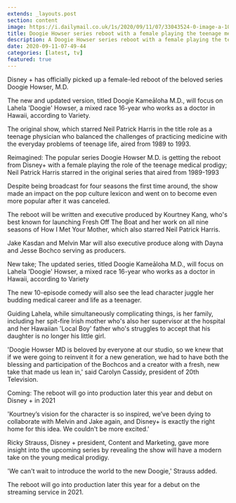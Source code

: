 ```yaml
---
extends: _layouts.post
section: content
image: https://i.dailymail.co.uk/1s/2020/09/11/07/33043524-0-image-a-105_1599805927071.jpg 
title: Doogie Howser series reboot with a female playing the teenage medical prodigy gets the green light 
description: A Doogie Howser series reboot with a female playing the teenage medical prodigy got the green light to go into production later tis year by Disney + 
date: 2020-09-11-07-49-44 
categories: [latest, tv] 
featured: true 
--- 
```

Disney + has officially picked up a female-led reboot of the beloved series Doogie Howser, M.D.   

The new and updated version, titled Doogie Kameāloha M.D., will focus on Lahela 'Doogie' Howser, a mixed race 16-year who works as a doctor in Hawaii, according to Variety. 



The original show, which starred Neil Patrick Harris in the title role as a teenage physician who balanced the challenges of practicing medicine with the everyday problems of teenage life, aired from 1989 to 1993.

Reimagined: The popular series Doogie Howser M.D. is getting the reboot from Disney+ with a female playing the role of the teenage medical prodigy; Neil Patrick Harris starred in the original series that aired from 1989-1993

Despite being broadcast for four seasons the first time around, the show made an impact on the pop culture lexicon and went on to become even more popular after it was canceled.

The reboot will be written and executive produced by Kourtney Kang, who's best known for launching Fresh Off The Boat and her work on all nine seasons of How I Met Your Mother, which also starred Neil Patrick Harris. 



Jake Kasdan and Melvin Mar will also executive produce along with Dayna and Jesse Bochco serving as producers.    

New take; The updated series, titled Doogie Kameāloha M.D., will focus on Lahela 'Doogie' Howser, a mixed race 16-year who works as a doctor in Hawaii, according to Variety

The new 10-episode comedy will also see the lead character juggle her budding medical career and life as a teenager. 

Guiding Lahela, while simultaneously complicating things, is her family, including her spit-fire Irish mother who's also her supervisor at the hospital and her Hawaiian 'Local Boy' father who's struggles to accept that his daughter is no longer his little girl.    

'Doogie Howser MD is beloved by everyone at our studio, so we knew that if we were going to reinvent it for a new generation, we had to have both the blessing and participation of the Bochcos and a creator with a fresh, new take that made us lean in,' said Carolyn Cassidy, president of 20th Television. 

Coming: The reboot will go into production later this year and debut on Disney + in 2021 

'Kourtney’s vision for the character is so inspired, we’ve been dying to collaborate with Melvin and Jake again, and Disney+ is exactly the right home for this idea. We couldn't be more excited.'

Ricky Strauss, Disney + president, Content and Marketing, gave more insight into the upcoming series by revealing the show will have a modern take on the young medical prodigy.

'We can't wait to introduce the world to the new Doogie,' Strauss added.

The reboot will go into production later this year for a debut on the streaming service in 2021.      

